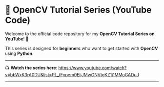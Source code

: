 # 🧠 OpenCV Tutorial Series (YouTube Code)

Welcome to the official code repository for my **OpenCV Tutorial Series on YouTube**! 🎥

This series is designed for **beginners** who want to get started with **OpenCV** using **Python**.

---

📺 **Watch the series here**: https://www.youtube.com/watch?v=bbWxK3rA0DU&list=PL_tFxpem0EliJMwGNVtgKZ1i1MMoGADuJ

--- 
